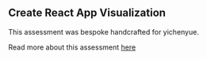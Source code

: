 ## Create React App Visualization

This assessment was bespoke handcrafted for yichenyue.

Read more about this assessment [here](https://react.eogresources.com)
